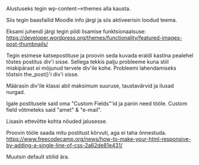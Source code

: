 Alustuseks tegin wp-content-->themes alla kausta.

Siis tegin baasfailid Moodle info järgi ja siis aktiveerisin loodud teema.

Eksami juhendi järgi tegin pildi lisamise funktsionaalsuse: https://developer.wordpress.org/themes/functionality/featured-images-post-thumbnails/

Tegin esimese katsepostituse ja proovin seda kuvada eraldi kastina pealehel tõstes postitus div'i sisse. Sellega tekkis palju probleeme kuna stiil miskipärast ei mõjunud tervele div'ile kohe.
Probleemi lahendamiseks tõstsin the_post()'i div'i sisse.

Määrasin div'ile klassi abil maksimum suuruse, taustavärvid ja ilusad nurgad.

Igale postitusele said oma "Custom Fields"'id ja panin need tööle.
Custom field võtmeteks said "amet" & "e-mail".

Lisasin ettevõtte kohta nõuded jalusesse.

Proovin tööle saada mitu postitust kõrvuti, aga ei taha õnnestuda. https://www.freecodecamp.org/news/how-to-make-your-html-responsive-by-adding-a-single-line-of-css-2a62de81e431/

Muutsin default stiilid ära.
